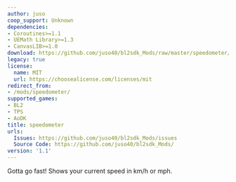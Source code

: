 ```yaml
---
author: juso
coop_support: Unknown
dependencies:
- Coroutines>=1.1
- UEMath Library>=1.3
- CanvasLIB>=1.0
download: https://github.com/juso40/bl2sdk_Mods/raw/master/speedometer/speedometer.zip
legacy: true
license:
  name: MIT
  url: https://choosealicense.com/licenses/mit
redirect_from:
- /mods/speedometer/
supported_games:
- BL2
- TPS
- AoDK
title: speedometer
urls:
  Issues: https://github.com/juso40/bl2sdk_Mods/issues
  Source Code: https://github.com/juso40/bl2sdk_Mods/
version: '1.1'
---
```

Gotta go fast!
Shows your current speed in km/h or mph.
